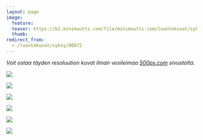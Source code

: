 ```yaml
---
layout: page
image:
  feature:
  teaser: https://b2.minimuutti.com/file/minimuutti-com/luontokuvat/syksy/2/DS29623-245px.jpg
  thumb:
redirect_from:
  - /luontokuvat/syksy/00072
---
```


*Voit ostaa täyden resoluution kuvat ilman vesileimaa [500px.com](https://500px.com/minimuutticom/galleries/autumn-colours) sivustolta.*

[![](https://b2.minimuutti.com/file/minimuutti-com/luontokuvat/syksy/2/DS33597-800px.jpg)](https://dl.dropboxusercontent.com/sh/ea1wtnz7z734o12/AADScG792ulGIbnSvOA7VYa7a/luontokuvat/syksy/2/DS33597.jpg)

[![](https://b2.minimuutti.com/file/minimuutti-com/luontokuvat/syksy/2/DS29620-800px.jpg)](https://dl.dropboxusercontent.com/sh/ea1wtnz7z734o12/AADXSjYuk3EPLiiJNSGPFRiKa/luontokuvat/syksy/2/DS29620.jpg)

[![](https://b2.minimuutti.com/file/minimuutti-com/luontokuvat/syksy/2/DS29621-800px.jpg)](https://dl.dropboxusercontent.com/sh/ea1wtnz7z734o12/AADg88NAbAeTuWqzVokf5hMca/luontokuvat/syksy/2/DS29621.jpg)

[![](https://b2.minimuutti.com/file/minimuutti-com/luontokuvat/syksy/2/DS29623-800px.jpg)](https://dl.dropboxusercontent.com/sh/ea1wtnz7z734o12/AACCRBD5V7iqgJrDw-Cvo5oHa/luontokuvat/syksy/2/DS29623.jpg)

[![](https://b2.minimuutti.com/file/minimuutti-com/luontokuvat/syksy/2/DS29678-800px.jpg)](https://dl.dropboxusercontent.com/sh/ea1wtnz7z734o12/AAAmESOh_HI67_30Lu7O2LNka/luontokuvat/syksy/2/DS29678.jpg)

[![](https://b2.minimuutti.com/file/minimuutti-com/luontokuvat/syksy/2/DS29684-800px.jpg)](https://dl.dropboxusercontent.com/sh/ea1wtnz7z734o12/AACR_5C4wm6TNu7ev6Y8ZP6ua/luontokuvat/syksy/2/DS29684.jpg)
